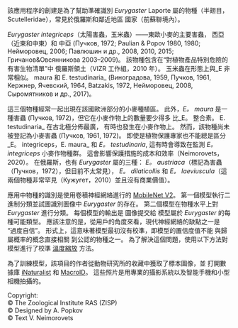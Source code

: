 該應用程序的創建是為了幫助準確識別
_Eurygaster_ Laporte 屬的物種（半翅目，Scutelleridae），常見於俄羅斯和鄰近地區
國家（前蘇聯境內）。

_Eurygaster integriceps_（太陽害蟲，玉米蟲）——東歐小麥的主要害蟲，
西亞（近東和中東）和
中亞 (Пучков, 1972; Paulian & Popov 1980, 1980; Нейморовец, 2006; Павлюшин и др., 2008, 2010, 2015;
Гричанов&Овсянникова 2003–2009)。
該物種包含在“對植物產品特別危險的有害生物清單”中
俄羅斯領土（VIZR 工作組，2010 年）。
玉米蟲在形態上與_E 非常相似。 maura 和 E. testudinaria_ (Виноградова, 1959, Пучков, 1961, Кержнер, Ячевский, 1964,
Batzakis, 1972, Нейморовец, 2008, Сыромятников и др., 2017)。

這三個物種經常一起出現在該國歐洲部分的小麥種植區。
此外，_E。 maura_ 是一種害蟲 (Пучков, 1972)，但它在小麥作物上的數量要少得多
比_E。 整合素。 E. testudinaria_ 在古北極分佈最廣，
有時也發生在小麥作物上。
然而，該物種尚未被登記為小麥害蟲 (Пучков, 1961, 1972)。
即使是植物保護專家也不能總是區分_E。 integriceps，E. maura_ 和 _E。 testudinaria_,
這有時會導致在監測
_E。 integriceps_ 小麥作物種群。
這會影響保護措施的成本和效率（Neimorovets，2020）。
在俄羅斯，也有 _Eurygaster_ 屬的三種：
_E。 austriaca_（標記為害蟲（Пучков，1972），但目前不太常見），
_E。 dilaticollis_ 和 _E。 laeviuscula_（這兩個物種非常罕見（Кужугет，2010）並且沒有商業價值）。

應用中物種的識別是使用卷積神經網絡進行的
[MobileNet V2](https://pytorch.org/hub/pytorch_vision_mobilenet_v2/)。
第一個模型執行二進制分類並試圖識別圖像中 _Eurygaster_ 的存在。
第二個模型在物種水平上對 _Eurygaster_ 進行分類。 每個模型的輸出是
圖像提交給
模型屬於 _Eurygaster_ 的每種可能類型。
應該注意的是，從用戶的角度來看，現代神經網絡的缺點之一是
“過度自信”。
形式上，這意味著模型最初沒有校準，即模型的置信度值不能
與歸屬概率的概念直接相關
到公認的物種之一。 為了解決這個問題，使用以下方法對模型進行了校準
[溫度縮放](https://arxiv.org/abs/1706.04599) 方法。

為了訓練模型，該項目的作者從動物研究所的收藏中獲取了標本圖像，並
打開數據庫 [iNaturalist](www.inaturalist.org) 和 [MacroID](www.macroid.ru )。
這些照片是用專業的攝影系統以及智能手機和小型相機拍攝的。


<left>
Copyright:<br/>
© The Zoological Institute RAS (ZISP)<br/>
© Designed by A. Popkov<br/>
© Text V. Neimorovets</left>
